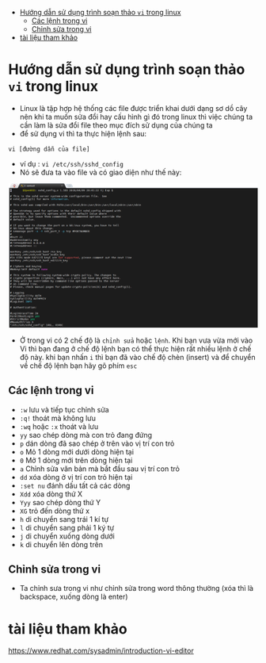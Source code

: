 - [Hướng dẫn sử dụng trình soạn thảo `vi` trong linux](#hướng-dẫn-sử-dụng-trình-soạn-thảo-vi-trong-linux)
  - [Các lệnh trong vi](#các-lệnh-trong-vi)
  - [Chỉnh sửa trong vi](#chỉnh-sửa-trong-vi)
- [tài liệu tham khảo](#tài-liệu-tham-khảo)

# Hướng dẫn sử dụng trình soạn thảo `vi` trong linux
- Linux là tập hợp hệ thống các file được triển khai dưới dạng sơ dồ cây nên khi ta muốn sửa đổi hay cấu hình gì đó trong linux thì việc chúng ta cần làm là sửa đổi file theo mục đích sử dụng của chúng ta
- để sử dụng vi thì ta thực hiện lệnh sau:

```
vi [đường dẫn của file]
```
- ví dụ : `vi /etc/ssh/sshd_config`
- Nó sẽ đưa ta vào file và có giao diện như thế này:

![Alt](/thuctap/anh/Screenshot_186.png)

- Ở trong vi có 2 chế độ là `chỉnh sửa` hoặc `lệnh`. Khi bạn vưa vừa mới vào Vi thì bạn đang ở chế độ lệnh bạn có thể thực hiện rất nhiều lệnh ở chế độ này. khi bạn nhấn `i` thì bạn đã vào chế độ chèn (insert) và để chuyển về chế độ lệnh bạn hãy gõ phím `esc`
## Các lệnh trong vi
- `:w` lưu và tiếp tục chỉnh sửa
- `:q!` thoát mà không lưu
- `:wq` hoặc `:x` thoát và lưu
- `yy` sao chép dòng mà con trỏ đang đứng
- `p` dán dòng đã sao chép ở trên vào vị trí con trỏ
- `o` Mỏ 1 dòng mới dưới dòng hiện tại
- `0` Mở 1 dòng mới trên dòng hiện tại
- `a` Chỉnh sửa văn bản mà bắt đầu sau vị trí con trỏ
- `dd` xóa dòng ở vị trí con trỏ hiện tại
- `:set nu` đánh dấu tất cả các dòng
- `Xdd` xóa dòng thứ X
- `Yyy` sao chép dòng thứ Y
- `XG` trỏ đến dòng thứ x
- `h` di chuyển sang trái 1 kí tự
- `l` di chuyển sang phải 1 ký tự
- `j` di chuyển xuống dòng dưới
- `k` di chuyển lên dòng trên

## Chỉnh sửa trong vi
- Ta chỉnh sưa trong vi như chỉnh sửa trong word thông thường (xóa thì là backspace, xuống dòng là enter)

# tài liệu tham khảo

https://www.redhat.com/sysadmin/introduction-vi-editor